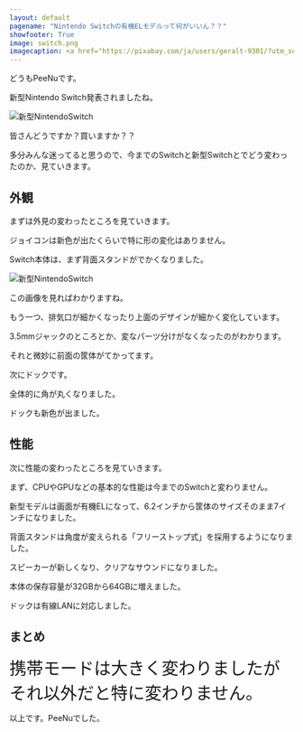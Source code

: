 ```yaml
---
layout: default
pagename: "Nintendo Switchの有機ELモデルって何がいいん？？"
showfooter: True
image: switch.png
imagecaption: <a href="https://pixabay.com/ja/users/geralt-9301/?utm_source=link-attribution&amp;utm_medium=referral&amp;utm_campaign=image&amp;utm_content=2563867">Gerd Altmann</a>による<a href="https://pixabay.com/ja/?utm_source=link-attribution&amp;utm_medium=referral&amp;utm_campaign=image&amp;utm_content=2563867">Pixabay</a>からの画像
---
```


どうもPeeNuです。

新型Nintendo Switch発表されましたね。

![新型NintendoSwitch]({{site.url}}\assets\images\newswitch.png)

皆さんどうですか？買いますか？？

多分みんな迷ってると思うので、今までのSwitchと新型Switchとでどう変わったのか、見ていきます。

## 外観

まずは外見の変わったところを見ていきます。

ジョイコンは新色が出たくらいで特に形の変化はありません。

Switch本体は、まず背面スタンドがでかくなりました。

![新型NintendoSwitch]({{site.url}}\assets\images\switchbackpanel.png)

この画像を見ればわかりますね。

もう一つ、排気口が細かくなったり上面のデザインが細かく変化しています。

3.5mmジャックのところとか、変なパーツ分けがなくなったのがわかります。

それと微妙に前面の筐体がてかってます。

次にドックです。

全体的に角が丸くなりました。

ドックも新色が出ました。

##  性能

次に性能の変わったところを見ていきます。

まず、CPUやGPUなどの基本的な性能は今までのSwitchと変わりません。

新型モデルは画面が有機ELになって、6.2インチから筐体のサイズそのまま7インチになりました。

背面スタンドは角度が変えられる「フリーストップ式」を採用するようになりました。

スピーカーが新しくなり、クリアなサウンドになりました。

本体の保存容量が32GBから64GBに増えました。

ドックは有線LANに対応しました。


## まとめ

<div style="font-size:30px;">携帯モードは大きく変わりましたがそれ以外だと特に変わりません。</div>

以上です。PeeNuでした。
